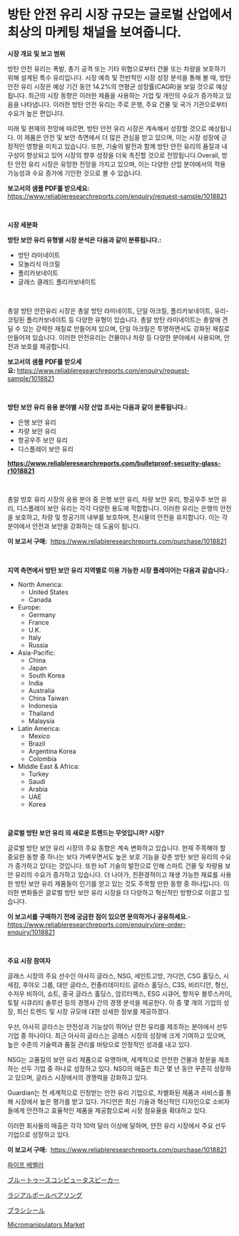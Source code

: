 <p><h1>방탄 안전 유리 시장 규모는 글로벌 산업에서 최상의 마케팅 채널을 보여줍니다.</h1></p><p><strong>시장 개요 및 보고 범위</strong></p>
<p><p>방탄 안전 유리는 폭발, 총기 공격 또는 기타 위협으로부터 건물 또는 차량을 보호하기 위해 설계된 특수 유리입니다. 시장 예측 및 전반적인 시장 성장 분석을 통해 볼 때, 방탄 안전 유리 시장은 예상 기간 동안 14.2%의 연평균 성장률(CAGR)을 보일 것으로 예상됩니다. 최근의 시장 동향은 이러한 제품을 사용하는 기업 및 개인의 수요가 증가하고 있음을 나타냅니다. 이러한 방탄 안전 유리는 주로 은행, 주요 건물 및 국가 기관으로부터 수요가 높은 편입니다.</p><p>미래 및 현재의 전망에 따르면, 방탄 안전 유리 시장은 계속해서 성장할 것으로 예상됩니다. 이 제품은 안전 및 보안 측면에서 더 많은 관심을 받고 있으며, 이는 시장 성장에 긍정적인 영향을 미치고 있습니다. 또한, 기술의 발전과 함께 방탄 안전 유리의 품질과 내구성이 향상되고 있어 시장의 향후 성장을 더욱 촉진할 것으로 전망됩니다.Overall, 방탄 안전 유리 시장은 유망한 전망을 가지고 있으며, 이는 다양한 산업 분야에서의 적용 가능성과 수요 증가에 기인한 것으로 볼 수 있습니다.</p></p>
<p><strong>보고서의 샘플 PDF를 받으세요:</strong> <a href="https://www.reliableresearchreports.com/enquiry/request-sample/1018821">https://www.reliableresearchreports.com/enquiry/request-sample/1018821</a></p>
<p>&nbsp;</p>
<p><strong>시장 세분화</strong></p>
<p><strong>방탄 보안 유리 유형별 시장 분석은 다음과 같이 분류됩니다.:</strong></p>
<p><ul><li>방탄 라미네이트</li><li>모놀리식 아크릴</li><li>폴리카보네이트</li><li>글래스 클래드 폴리카보네이트</li></ul></p>
<p>&nbsp;</p>
<p><p>총알 방탄 안전유리 시장은 총알 방탄 라미네이트, 단일 아크릴, 폴리카보네이트, 유리-코팅된 폴리카보네이트 등 다양한 유형이 있습니다. 총알 방탄 라미네이트는 총알에 견딜 수 있는 강력한 재질로 만들어져 있으며, 단일 아크릴은 투명하면서도 강화된 재질로 만들어져 있습니다. 이러한 안전유리는 건물이나 차량 등 다양한 분야에서 사용되며, 안전과 보호를 제공합니다.</p></p>
<p><strong>보고서의 샘플 PDF를 받으세요:</strong>&nbsp;<a href="https://www.reliableresearchreports.com/enquiry/request-sample/1018821">https://www.reliableresearchreports.com/enquiry/request-sample/1018821</a></p>
<p>&nbsp;</p>
<p><strong> 방탄 보안 유리 응용 분야별 시장 산업 조사는 다음과 같이 분류됩니다.:</strong></p>
<p><ul><li>은행 보안 유리</li><li>차량 보안 유리</li><li>항공우주 보안 유리</li><li>디스플레이 보안 유리</li></ul></p>
<p><strong><a href="https://www.reliableresearchreports.com/bulletproof-security-glass-r1018821">https://www.reliableresearchreports.com/bulletproof-security-glass-r1018821</a></strong></p>
<p>&nbsp;</p>
<p><p>총알 방호 유리 시장의 응용 분야 중 은행 보안 유리, 차량 보안 유리, 항공우주 보안 유리, 디스플레이 보안 유리는 각각 다양한 용도에 적합합니다. 이러한 유리는 은행의 안전을 보호하고, 차량 및 항공기의 내부를 보호하며, 전시물의 안전을 유지합니다. 이는 각 분야에서 안전과 보안을 강화하는 데 도움이 됩니다.</p></p>
<p><strong>이 보고서 구매:</strong>&nbsp; <a href="https://www.reliableresearchreports.com/purchase/1018821">https://www.reliableresearchreports.com/purchase/1018821</a></p>
<p>&nbsp;</p>
<p><strong>지역 측면에서 방탄 보안 유리 지역별로 이용 가능한 시장 플레이어는 다음과 같습니다.:</strong></p>
<p><ul>
    <li>
        North America:
        <ul>
            <li>United States</li>
            <li>Canada</li>
        </ul>
    </li>
    <li>
        Europe:
        <ul>
            <li>Germany</li>
            <li>France</li>
            <li>U.K.</li>
            <li>Italy</li>
            <li>Russia</li>
        </ul>
    </li>
    <li>
        Asia-Pacific:
        <ul>
            <li>China</li>
            <li>Japan</li>
            <li>South Korea</li>
            <li>India</li>
            <li>Australia</li>
            <li>China Taiwan</li>
            <li>Indonesia</li>
            <li>Thailand</li>
            <li>Malaysia</li>
        </ul>
    </li>
    <li>
        Latin America:
        <ul>
            <li>Mexico</li>
            <li>Brazil</li>
            <li>Argentina Korea</li>
            <li>Colombia</li>
        </ul>
    </li>
    <li>
        Middle East & Africa:
        <ul>
            <li>Turkey</li>
            <li>Saudi</li>
            <li>Arabia</li>
            <li>UAE</li>
            <li>Korea</li>
        </ul>
    </li>
    </ul></p>
<p>&nbsp;</p>
<p><strong>글로벌 방탄 보안 유리 의 새로운 트렌드는 무엇입니까? 시장?</strong></p>
<p><p>글로벌 방탄 보안 유리 시장의 주요 동향은 계속 변화하고 있습니다. 현재 주목해야 할 중요한 동향 중 하나는 보다 가벼우면서도 높은 보호 기능을 갖춘 방탄 보안 유리의 수요가 증가하고 있다는 것입니다. 또한 IoT 기술의 발전으로 인해 스마트 건물 및 차량용 보안 유리의 수요가 증가하고 있습니다. 더 나아가, 친환경적이고 재생 가능한 재료를 사용한 방탄 보안 유리 제품들이 인기를 얻고 있는 것도 주목할 만한 동향 중 하나입니다. 이러한 변화들은 글로벌 방탄 보안 유리 시장을 더 다양하고 혁신적인 방향으로 이끌고 있습니다.</p></p>
<p><strong>이 보고서를 구매하기 전에 궁금한 점이 있으면 문의하거나 공유하세요.</strong>- <a href="https://www.reliableresearchreports.com/enquiry/pre-order-enquiry/1018821">https://www.reliableresearchreports.com/enquiry/pre-order-enquiry/1018821</a></p>
<p>&nbsp;</p>
<p><strong>주요 시장 참여자</strong></p>
<p><p>글래스 시장의 주요 선수인 아사히 글라스, NSG, 세인트고방, 가디언, CSG 홀딩스, 시세캄, 후야오 그룹, 대만 글라스, 컨졸리데이티드 글라스 홀딩스, C3S, 비리디안, 헝신, 수저우 비하이, 쇼트, 중국 글라스 홀딩스, 암르터렉스, ESG 시큐어, 항저우 블루스카이, 토탈 시큐리티 솔루션 등의 경쟁사 간의 경쟁 분석을 제공한다. 이 중 몇 개의 기업의 성장, 최신 트렌드 및 시장 규모에 대한 상세한 정보를 제공하겠다.</p><p>우선, 아사히 글라스는 안전성과 기능성이 뛰어난 안전 유리를 제조하는 분야에서 선두 기업 중 하나이다. 최근 아사히 글라스는 글래스 시장의 성장에 크게 기여하고 있으며, 높은 수준의 기술력과 품질 관리를 바탕으로 안정적인 성과를 내고 있다.</p><p>NSG는 고품질의 보안 유리 제품으로 유명하며, 세계적으로 안전한 건물과 창문을 제조하는 선두 기업 중 하나로 성장하고 있다. NSG의 매출은 최근 몇 년 동안 꾸준히 성장하고 있으며, 글라스 시장에서의 경쟁력을 강화하고 있다.</p><p>Guardian는 전 세계적으로 인정받는 안전 유리 기업으로, 차별화된 제품과 서비스를 통해 시장에서 높은 평가를 받고 있다. 가디언은 최신 기술과 혁신적인 디자인으로 소비자들에게 안전하고 효율적인 제품을 제공함으로써 시장 점유율을 확대하고 있다.</p><p>이러한 회사들의 매출은 각각 10억 달러 이상에 달하며, 안전 유리 시장에서 주요 선두 기업으로 성장하고 있다.</p></p>
<p><strong>이 보고서 구매:</strong>&nbsp;&nbsp;<a href="https://www.reliableresearchreports.com/purchase/1018821">https://www.reliableresearchreports.com/purchase/1018821</a></p>
<p><p><a href="https://medium.com/@bobbykihnyt57786/%ED%8C%8C%EC%9D%B4%ED%94%84-%EB%B2%A0%EB%B2%A8%EB%9F%AC-%EC%8B%9C%EC%9E%A5-%EA%B7%9C%EB%AA%A8%EB%8A%94-%EA%B8%80%EB%A1%9C%EB%B2%8C-%EC%82%B0%EC%97%85%EC%97%90%EC%84%9C-%EA%B0%80%EC%9E%A5-%EC%A2%8B%EC%9D%80-%EB%A7%88%EC%BC%80%ED%8C%85-%EC%B1%84%EB%84%90%EC%9D%84-%EB%B3%B4%EC%97%AC%EC%A4%8D%EB%8B%88%EB%8B%A4-9f3fa2e07a35">파이프 베벨러</a></p><p><a href="https://medium.com/@manuelmann1976/bluetooth%E3%82%B3%E3%83%B3%E3%83%94%E3%83%A5%E3%83%BC%E3%82%BF%E3%83%BC%E3%82%B9%E3%83%94%E3%83%BC%E3%82%AB%E3%83%BC%E5%B8%82%E5%A0%B4-2031%E5%B9%B4%E3%81%BE%E3%81%A7%E3%81%AE%E6%88%90%E5%8A%9F%E3%81%99%E3%82%8B%E3%83%93%E3%82%B8%E3%83%8D%E3%82%B9%E6%88%A6%E7%95%A5%E3%81%AE%E9%8D%B5-c221f8ec87ec">ブルートゥースコンピュータスピーカー</a></p><p><a href="https://github.com/wkuactfdzwizk06/Market-Research-Report-List-1/blob/main/949557420984.md">ラジアルボールベアリング</a></p><p><a href="https://github.com/lrlmopnhwd79300/Market-Research-Report-List-1/blob/main/355815720985.md">ブラシシール</a></p><p><a href="https://github.com/joannagoyvaerts/Market-Research-Report-List-2/blob/main/micromanipulators-market.md">Micromanipulators Market</a></p></p>